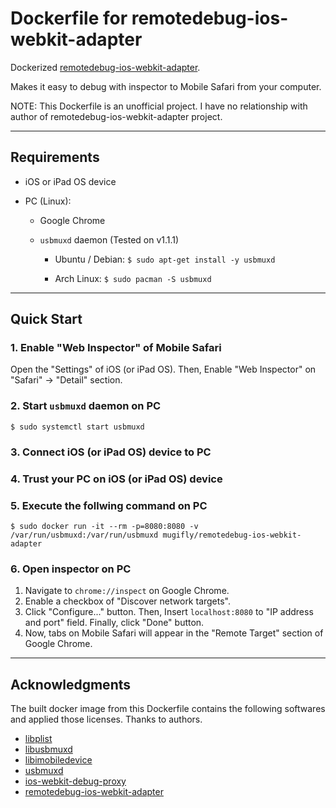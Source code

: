 # Dockerfile for remotedebug-ios-webkit-adapter

Dockerized [remotedebug-ios-webkit-adapter](https://github.com/RemoteDebug/remotedebug-ios-webkit-adapter).

Makes it easy to debug with inspector to Mobile Safari from your computer.

NOTE: This Dockerfile is an unofficial project. I have no relationship with author of remotedebug-ios-webkit-adapter project.


----


## Requirements

* iOS or iPad OS device

* PC (Linux):

    * Google Chrome

    * `usbmuxd` daemon (Tested on v1.1.1)
    
        * Ubuntu / Debian: `$ sudo apt-get install -y usbmuxd`
    
        * Arch Linux: `$ sudo pacman -S usbmuxd`


----


## Quick Start

### 1. Enable "Web Inspector" of Mobile Safari
Open the "Settings" of iOS (or iPad OS).
Then, Enable "Web Inspector" on "Safari" -> "Detail" section.

### 2. Start `usbmuxd` daemon on PC
```
$ sudo systemctl start usbmuxd
```

### 3. Connect iOS (or iPad OS) device to PC

### 4. Trust your PC on iOS (or iPad OS) device

### 5. Execute the follwing command on PC
```
$ sudo docker run -it --rm -p=8080:8080 -v /var/run/usbmuxd:/var/run/usbmuxd mugifly/remotedebug-ios-webkit-adapter
```

### 6. Open inspector on PC 

1. Navigate to `chrome://inspect` on Google Chrome.
2. Enable a checkbox of "Discover network targets".
3. Click "Configure..." button. Then, Insert `localhost:8080` to "IP address and port" field. Finally, click "Done" button.
4. Now, tabs on Mobile Safari will appear in the "Remote Target" section of Google Chrome.


----


## Acknowledgments

The built docker image from this Dockerfile contains the following softwares and applied those licenses. Thanks to authors.

* [libplist](https://github.com/libimobiledevice/libplist)
* [libusbmuxd](https://github.com/libimobiledevice/libusbmuxd)
* [libimobiledevice](https://github.com/libimobiledevice/libimobiledevice)
* [usbmuxd](https://github.com/libimobiledevice/usbmuxd)
* [ios-webkit-debug-proxy](https://github.com/google/ios-webkit-debug-proxy)
* [remotedebug-ios-webkit-adapter](https://github.com/RemoteDebug/remotedebug-ios-webkit-adapter)

